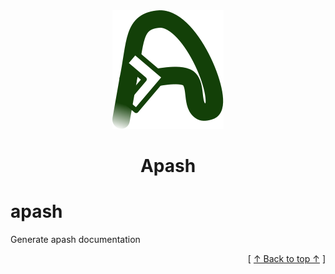 
<div align='center' id='apash-top'>
  <a href='https://github.com/hastec-fr/apash'>
    <img alt='apash-logo' src='../../../../assets/apash-logo.svg'/>
  </a>

  # Apash
</div>

# apash

Generate apash documentation



  <div align='right'>[ <a href='#apash-top'>↑ Back to top ↑</a> ]</div>

